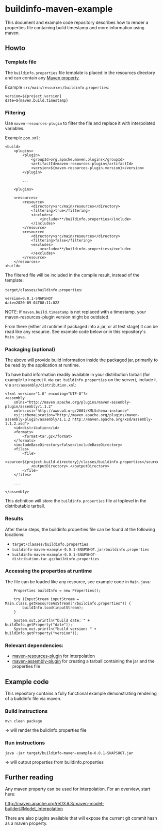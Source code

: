 # buildinfo-maven-example

This document and example code repository describes how to render a properties file containing build timestamp and more information using maven.

## Howto

### Template file

The `buildinfo.properties` file template is placed in the resources directory
and can contain any [Maven property](http://maven.apache.org/ref/3.6.3/maven-model-builder/#Model_Interpolation).

Example `src/main/resources/buildinfo.properties`:

    version=${project.version}
    date=${maven.build.timestamp}

### Filtering

Use `maven-resources-plugin` to filter the file and replace it with interpolated variables.

Example `pom.xml`:

    <build>
        <plugins>
            <plugin>
                <groupId>org.apache.maven.plugins</groupId>
                <artifactId>maven-resources-plugin</artifactId>
                <version>${maven-resources-plugin.version}</version>
            </plugin>

            ...

        <plugins>

        <resources>
            <resource>
                <directory>src/main/resources</directory>
                <filtering>true</filtering>
                <includes>
                    <include>**/buildinfo.properties</include>
                </includes>
            </resource>
            <resource>
                <directory>src/main/resources</directory>
                <filtering>false</filtering>
                <excludes>
                    <exclude>**/buildinfo.properties</exclude>
                </excludes>
            </resource>
        </resources>
    <build>

The filtered file will be included in the compile result, instead of the template:

`target/classes/buildinfo.properties`:

    version=0.0.1-SNAPSHOT
    date=2020-09-04T08:11:02Z

NOTE: if `maven.build.timestamp` is not replaced with a timestamp, your maven-resources-plugin version might be outdated.

From there (either at runtime if packaged into a jar, or at test stage) it can be read like any resource. See example code below or in this repository's `Main.java`.

### Packaging (optional)

The above will provide build information inside the packaged jar, primarily to be read by the application at runtime.

To have build information readily available in your distribution tarball (for example to inspect it via `cat buildinfo.properties` on the server), include it via `src/assembly/distribution.xml`:

    <?xml version="1.0" encoding="UTF-8"?>
    <assembly
        xmlns="http://maven.apache.org/plugins/maven-assembly-plugin/assembly/1.1.2"
        xmlns:xsi="http://www.w3.org/2001/XMLSchema-instance"
        xsi:schemaLocation="http://maven.apache.org/plugins/maven-assembly-plugin/assembly/1.1.2 http://maven.apache.org/xsd/assembly-1.1.2.xsd">
        <id>distribution</id>
        <formats>
            <format>tar.gz</format>
        </formats>
        <includeBaseDirectory>false</includeBaseDirectory>
        <files>
            <file>
                <source>${project.build.directory}/classes/buildinfo.properties</source>
                <outputDirectory>.</outputDirectory>
            </file>
        </files>

        ...

    </assembly>

This definition will store the `buildinfo.properties` file at toplevel in the distributable tarball.

### Results

After these steps, the buildinfo.properties file can be found at the following locations:

- `target/classes/buildinfo.properties`
- `buildinfo-maven-example-0.0.1-SNAPSHOT.jar/buildinfo.properties`
- `buildinfo-maven-example-0.0.1-SNAPSHOT-distribution.tar.gz/buildinfo.properties`


### Accessing the properties at runtime

The file can be loaded like any resource, see example code in `Main.java`:

        Properties buildInfo = new Properties();

        try (InputStream inputStream = Main.class.getResourceAsStream("/buildinfo.properties")) {
            buildInfo.load(inputStream);
        }

        System.out.println("build date: " + buildInfo.getProperty("date"));
        System.out.println("build version: " + buildInfo.getProperty("version"));

### Relevant dependencies:

- [maven-resources-plugin](https://mvnrepository.com/artifact/org.apache.maven.plugins/maven-resources-plugin) for interpolation
- [maven-assembly-plugin](https://mvnrepository.com/artifact/org.apache.maven.plugins/maven-assembly-plugin) for creating a tarball containing the jar and the properties file

## Example code

This repository contains a fully functional example demonstrating rendering of a buildinfo file via maven.

### Build instructions

    mvn clean package

=> will render the buildinfo.properties file

### Run instructions

    java -jar target/buildinfo-maven-example-0.0.1-SNAPSHOT.jar

=> will output properties from buildinfo.properties

## Further reading

Any maven property can be used for interpolation. For an overview, start here:

http://maven.apache.org/ref/3.6.3/maven-model-builder/#Model_Interpolation

There are also plugins available that will expose the current git commit hash as a maven property.
